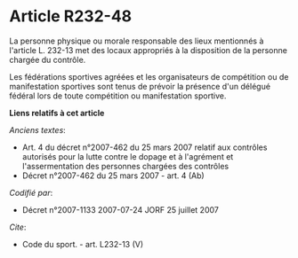 # Article R232-48

La personne physique ou morale responsable des lieux mentionnés à l'article L. 232-13 met des locaux appropriés à la
disposition de la personne chargée du contrôle.

Les fédérations sportives agréées et les organisateurs de compétition ou de manifestation sportives sont tenus de prévoir la
présence d'un délégué fédéral lors de toute compétition ou manifestation sportive.

**Liens relatifs à cet article**

_Anciens textes_:

  - Art. 4 du décret n°2007-462 du 25 mars 2007 relatif aux contrôles autorisés pour la lutte contre le dopage et à l'agrément et l'assermentation des personnes chargées des contrôles
  - Décret n°2007-462 du 25 mars 2007 - art. 4 (Ab)

_Codifié par_:

  - Décret n°2007-1133 2007-07-24 JORF 25 juillet 2007

_Cite_:

  - Code du sport. - art. L232-13 (V)
